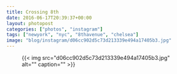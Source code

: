 ```yaml
---
title: Crossing 8th
date: 2016-06-17T20:39:37+00:00
layout: photopost
categories: ["photos", "instagram"]
tags: ["newyork", "nyc", "8thavenue", "chelsea"]
image: "blog/instagram/d06cc902d5c73d213339e494a17405b3.jpg"
---
```


<figure class="photo photo--square">
  {{< img src="d06cc902d5c73d213339e494a17405b3.jpg" alt="" caption="" >}}

</figure>


